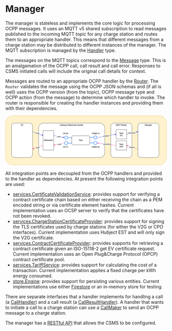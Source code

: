 # Manager

The manager is stateless and implements the core logic for processing OCPP messages. It uses an MQTT v5
shared subscription to read messages published to the incoming MQTT topic for any charge station and routes
them to an appropriate handler. This means that different messages from a charge station may be distributed
to different instances of the manager. The MQTT subscription is managed by the 
[Handler](../manager/mqtt/handler.go) type. 

The messages on the MQTT topics correspond to the [Message](../manager/mqtt/messages.go) type. This is an
amalgamation of the OCPP call, call result and call error. Responses to CSMS initiated calls will include
the original call details for context.

Messages are routed to an appropriate OCPP handler by the [Router](../manager/mqtt/router.go). The
`Router` validates the message using the OCPP JSON schemas and (if all is well) uses the OCPP version (from the topic),
OCPP message type and OCPP action (from the message) to determine which handler to invoke. The router is responsible
for creating the handler instances and providing them with their dependencies.

![Diagram showing MQTT handler subscribing to incoming messages from the MQTT broker and processing them via either an OCPP 1.6 or OCPP 2.0.1 router which distributes them to a handler. A handler may initiate a call with a Call Maker which publishes a message to the MQTT broker](assets/manager.png)

All integration points are decoupled from the OCPP handlers and provided to the handler as dependencies. At present 
the following integration points are used:
* [services.CertificateValidationService](../manager/services/certificate_validation.go): provides support for verifying a
  contract certificate chain based on either receiving the chain as a PEM encoded string or via certificate element
  hashes. Current implementation uses an OCSP server to verify that the certificates have not been revoked.
* [services.ChargeStationCertificateProvider](../manager/services/charge_station_certificate_provider.go): provides support 
for signing the TLS certificates used by charge stations (for either the V2G or CPO interfaces). Current implementation 
uses Hubject EST and will only sign the V2G certificate.
* [services.ContractCertificateProvider](../manager/services/contract_certificate_provider.go): provides supports for 
retrieving a contract certificate given an ISO-15118-2 get EV certificate request. Current implementation uses an 
Open Plug&Charge Protocol (OPCP) contract certificate pool.
* [services.TariffService](../manager/services/tariff.go): provides support for calculating the cost of a transaction. Current
implementation applies a fixed charge per kWh energy consumed.
* [store.Engine](../manager/store/engine.go): provides support for persisting various entities. Current implementations
use either [Firestore](https://firebase.google.com/docs/firestore) or an in-memory store for testing.

There are separate interfaces that a handler implements for handling a call
(a [CallHandler](../manager/handlers/types.go)) and a call result (a [CallResultHandler](../manager/handlers/types.go)).
A handler that wants to initiate a call to a charge station can use a [CallMaker](../manager/handlers/types.go)
to send an OCPP message to a charge station.

The manager has a [RESTful API](../manager/api/api-spec.yaml) that allows the CSMS to be configured.